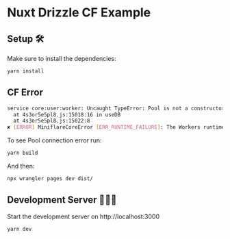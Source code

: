 # Nuxt Drizzle CF Example

## Setup 🛠

Make sure to install the dependencies:

```bash
yarn install
```

## CF Error

```bash
service core:user:worker: Uncaught TypeError: Pool is not a constructor
  at 4s3or5e5pl8.js:15018:16 in useDB
  at 4s3or5e5pl8.js:15022:8
✘ [ERROR] MiniflareCoreError [ERR_RUNTIME_FAILURE]: The Workers runtime failed to start. There is likely additional logging output above.
```

To see Pool connection error run:

```bash
yarn build
```

And then:

```bash
npx wrangler pages dev dist/
```

## Development Server 👨🏻‍💻

Start the development server on http://localhost:3000

```bash
yarn dev
```

